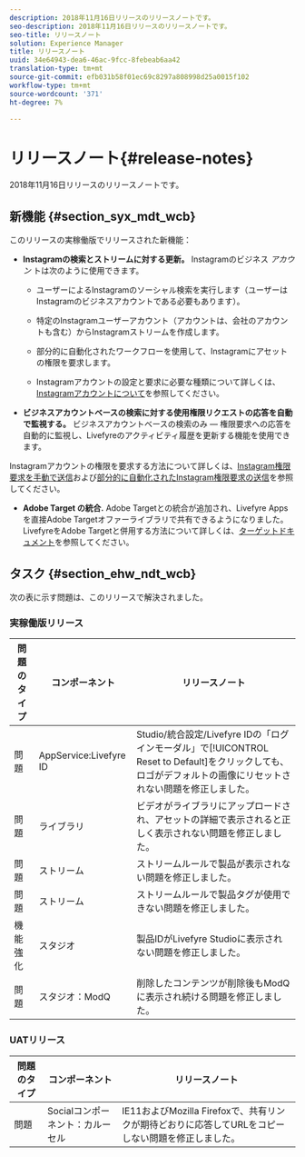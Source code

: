 ```yaml
---
description: 2018年11月16日リリースのリリースノートです。
seo-description: 2018年11月16日リリースのリリースノートです。
seo-title: リリースノート
solution: Experience Manager
title: リリースノート
uuid: 34e64943-dea6-46ac-9fcc-8febeab6aa42
translation-type: tm+mt
source-git-commit: efb031b58f01ec69c8297a808998d25a0015f102
workflow-type: tm+mt
source-wordcount: '371'
ht-degree: 7%

---
```



# リリースノート{#release-notes}

2018年11月16日リリースのリリースノートです。

## 新機能 {#section_syx_mdt_wcb}

このリリースの実稼働版でリリースされた新機能：

* **Instagramの検索とストリームに対する更新。** Instagramのビジネス *アカウン* トは次のように使用できます。

   * ユーザーによるInstagramのソーシャル検索を実行します（ユーザーはInstagramのビジネスアカウントである必要もあります）。

   * 特定のInstagramユーザーアカウント（アカウントは、会社のアカウントも含む）からInstagramストリームを作成します。

   * 部分的に自動化されたワークフローを使用して、Instagramにアセットの権限を要求します。

   * Instagramアカウントの設定と要求に必要な種類について詳しくは、[Instagramアカウントについて](/help/using/c-users-creating-accounts-with-studio-access/t-configure-social-accout-instagram/c-about-instagram-accounts.md)を参照してください。

* **ビジネスアカウントベースの検索に対する使用権限リクエストの応答を自動で監視する。** ビジネスアカウントベースの検索のみ — 権限要求への応答を自動的に監視し、Livefyreのアクティビティ履歴を更新する機能を使用できます。

Instagramアカウントの権限を要求する方法について詳しくは、[Instagram権限要求を手動で送信](/help/using/c-how-requesting-rights-works/c-send-instagram-manual-rights-request.md)および[部分的に自動化されたInstagram権限要求の送信](/help/using/c-how-requesting-rights-works/c-send-an-instagram-rights-request-from-the-library.md)を参照してください。

* **Adobe Target の統合.** Adobe Targetとの統合が追加され、Livefyre Appsを直接Adobe Targetオファーライブラリで共有できるようになりました。LivefyreをAdobe Targetと併用する方法について詳しくは、[ターゲットドキュメント](hhttps://docs.adobe.com/content/help/en/livefyre/using/library/livefyre-target.html)を参照してください。

## タスク {#section_ehw_ndt_wcb}

次の表に示す問題は、このリリースで解決されました。

### 実稼働版リリース

| 問題のタイプ | コンポーネント | リリースノート |
|--- |--- |--- |
| 問題 | AppService:Livefyre ID | Studio/統合設定/Livefyre IDの「ログインモーダル」で[!UICONTROL Reset to Default]をクリックしても、ロゴがデフォルトの画像にリセットされない問題を修正しました。 |
| 問題 | ライブラリ | ビデオがライブラリにアップロードされ、アセットの詳細で表示されると正しく表示されない問題を修正しました。 |
| 問題 | ストリーム | ストリームルールで製品が表示されない問題を修正しました。 |
| 問題 | ストリーム | ストリームルールで製品タグが使用できない問題を修正しました。 |
| 機能強化 | スタジオ | 製品IDがLivefyre Studioに表示されない問題を修正しました。 |
| 問題 | スタジオ：ModQ | 削除したコンテンツが削除後もModQに表示され続ける問題を修正しました。 |

### UATリリース

| **問題のタイプ** | **コンポーネント** | **リリースノート** |
|---|---|---|
| 問題 | Socialコンポーネント：カルーセル | IE11およびMozilla Firefoxで、共有リンクが期待どおりに応答してURLをコピーしない問題を修正しました。 |